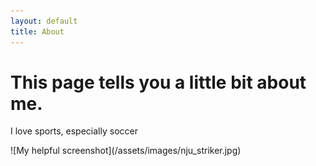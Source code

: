 ```yaml
---
layout: default
title: About
---
```

<div class="jumbotron jumbotron-fluid">
  <div class="container">
    <h1 class="display-4"> This page tells you a little bit about me.</h1>
    <p class="lead"> I love sports, especially soccer</p>
  </div>
</div>
![My helpful screenshot](/assets/images/nju_striker.jpg)
